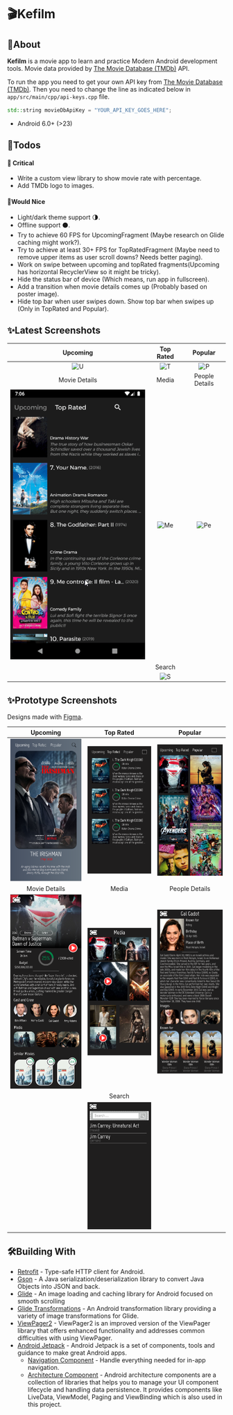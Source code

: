 # 🎬Kefilm 
## 📝About
**Kefilm** is a movie app to learn and practice Modern Android development tools. Movie data provided by [The Movie Database (TMDb)](https://www.themoviedb.org/) API.

To run the app you need to get your own API key from [The Movie Database (TMDb)](https://www.themoviedb.org/). Then you need to change the line as indicated below in `app/src/main/cpp/api-keys.cpp`  file.
```cpp
std::string movieDbApiKey = "YOUR_API_KEY_GOES_HERE";
```

+ Android 6.0+ (>23)

## 🌟Todos
#### 🚩 Critical
+ Write a custom view library to show movie rate with percentage.
+ Add TMDb logo to images.

#### 💎Would Nice
+ Light/dark theme support 🌗.
+ Offline support ⚫.
+ Try to achieve 60 FPS for UpcomingFragment (Maybe research on Glide caching might work?).
+ Try to achieve at least 30+ FPS for TopRatedFragment (Maybe need to remove upper items as user scroll downs? Needs better paging).
+ Work on swipe between upcoming and topRated fragments(Upcoming has horizontal RecyclerView so it might be tricky).
+ Hide the status bar of device (Which means, run app in fullscreen).
+ Add a transition when movie details comes up (Probably based on poster image).
+ Hide top bar when user swipes down. Show top bar when swipes up (Only in TopRated and Popular).

## ✨Latest Screenshots
| Upcoming | Top Rated |  Popular |
|:-:|:-:|:-:|
| ![U](screenshots/latest/upcoming.gif?raw=true) | ![T](screenshots/latest/toprated.gif?raw=true) | ![P](screenshots/latest/popular.gif?raw=true) |
| Movie Details | Media |  People Details |
| ![M](screenshots/latest/movie_details.gif?raw=true) | ![Me]() | ![Pe]() |
| | Search | |
| | ![S]() | |

## ✨Prototype Screenshots
Designs made with [Figma](https://www.figma.com).

| Upcoming | Top Rated |  Popular |
|:-:|:-:|:-:|
| ![U](screenshots/prototype/p_upcoming.png?raw=true) | ![T](screenshots/prototype/p_top_rated.png?raw=true) | ![P](screenshots/prototype/p_popular.png?raw=true) |
| Movie Details | Media |  People Details |
| ![M](screenshots/prototype/p_movie_details.png?raw=true) | ![Me](screenshots/prototype/p_media.png?raw=true) | ![Pe](screenshots/prototype/p_people_details.png?raw=true) |
| | Search | |
| | ![S](screenshots/prototype/p_search.png?raw=true) | |

## 🛠️Building With 
+ [Retrofit](https://github.com/square/retrofit) - Type-safe HTTP client for Android.
+ [Gson](https://github.com/google/gson) - A Java serialization/deserialization library to convert Java Objects into JSON and back.
+ [Glide](https://github.com/bumptech/glide) - An image loading and caching library for Android focused on smooth scrolling
+ [Glide Transformations](https://github.com/wasabeef/glide-transformations) - An Android transformation library providing a variety of image transformations for Glide. 
+ [ViewPager2](https://developer.android.com/training/animation/vp2-migration) - ViewPager2 is an improved version of the ViewPager library that offers enhanced functionality and addresses common difficulties with using ViewPager.
+ [Android Jetpack](https://developer.android.com/jetpack) - Android Jetpack is a set of components, tools and guidance to make great Android apps.
  + [Navigation Component](https://developer.android.com/guide/navigation) - Handle everything needed for in-app navigation.
  + [Architecture Component](https://developer.android.com/topic/libraries/architecture) - Android architecture components are a collection of libraries that helps you to manage your UI component lifecycle and handling data persistence. It provides components like LiveData, ViewModel, Paging and ViewBinding which is also used in this project.